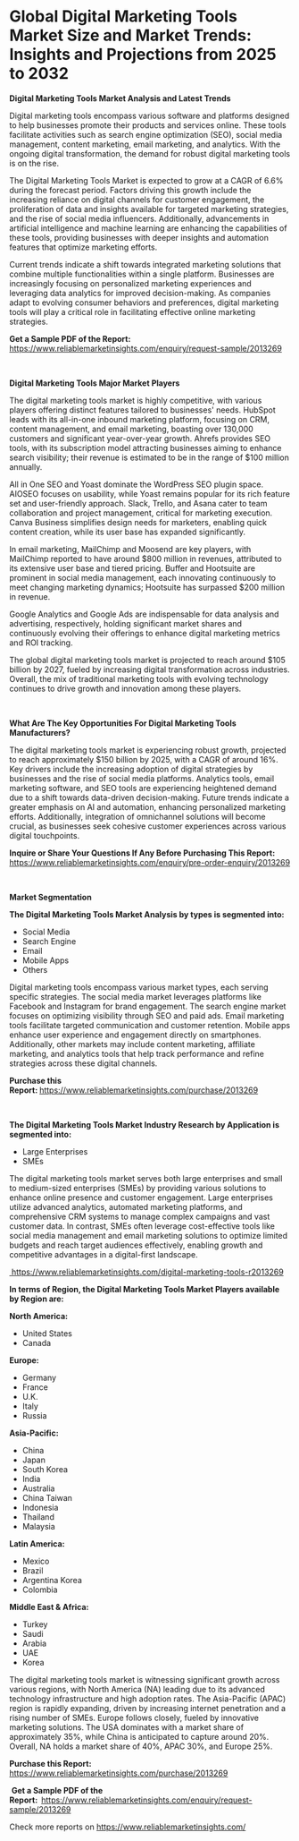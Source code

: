 <p><h1>Global Digital Marketing Tools Market Size and Market Trends: Insights and Projections from 2025 to 2032</h1></p><p><strong>Digital Marketing Tools Market Analysis and Latest Trends</strong></p>
<p><p>Digital marketing tools encompass various software and platforms designed to help businesses promote their products and services online. These tools facilitate activities such as search engine optimization (SEO), social media management, content marketing, email marketing, and analytics. With the ongoing digital transformation, the demand for robust digital marketing tools is on the rise.</p><p>The Digital Marketing Tools Market is expected to grow at a CAGR of 6.6% during the forecast period. Factors driving this growth include the increasing reliance on digital channels for customer engagement, the proliferation of data and insights available for targeted marketing strategies, and the rise of social media influencers. Additionally, advancements in artificial intelligence and machine learning are enhancing the capabilities of these tools, providing businesses with deeper insights and automation features that optimize marketing efforts.</p><p>Current trends indicate a shift towards integrated marketing solutions that combine multiple functionalities within a single platform. Businesses are increasingly focusing on personalized marketing experiences and leveraging data analytics for improved decision-making. As companies adapt to evolving consumer behaviors and preferences, digital marketing tools will play a critical role in facilitating effective online marketing strategies.</p></p>
<p><strong>Get a Sample PDF of the Report:&nbsp;</strong> <a href="https://www.reliablemarketinsights.com/enquiry/request-sample/2013269?utm_campaign=1937&utm_medium=2&utm_source=Github&utm_content=ia&utm_term=10032025&utm_id=digital-marketing-tools">https://www.reliablemarketinsights.com/enquiry/request-sample/2013269</a></p>
<p>&nbsp;</p>
<p><strong>Digital Marketing Tools Major Market Players</strong></p>
<p><p>The digital marketing tools market is highly competitive, with various players offering distinct features tailored to businesses' needs. HubSpot leads with its all-in-one inbound marketing platform, focusing on CRM, content management, and email marketing, boasting over 130,000 customers and significant year-over-year growth. Ahrefs provides SEO tools, with its subscription model attracting businesses aiming to enhance search visibility; their revenue is estimated to be in the range of $100 million annually.</p><p>All in One SEO and Yoast dominate the WordPress SEO plugin space. AIOSEO focuses on usability, while Yoast remains popular for its rich feature set and user-friendly approach. Slack, Trello, and Asana cater to team collaboration and project management, critical for marketing execution. Canva Business simplifies design needs for marketers, enabling quick content creation, while its user base has expanded significantly.</p><p>In email marketing, MailChimp and Moosend are key players, with MailChimp reported to have around $800 million in revenues, attributed to its extensive user base and tiered pricing. Buffer and Hootsuite are prominent in social media management, each innovating continuously to meet changing marketing dynamics; Hootsuite has surpassed $200 million in revenue.</p><p>Google Analytics and Google Ads are indispensable for data analysis and advertising, respectively, holding significant market shares and continuously evolving their offerings to enhance digital marketing metrics and ROI tracking.</p><p>The global digital marketing tools market is projected to reach around $105 billion by 2027, fueled by increasing digital transformation across industries. Overall, the mix of traditional marketing tools with evolving technology continues to drive growth and innovation among these players.</p></p>
<p>&nbsp;</p>
<p><strong>What Are The Key Opportunities For Digital Marketing Tools Manufacturers?</strong></p>
<p><p>The digital marketing tools market is experiencing robust growth, projected to reach approximately $150 billion by 2025, with a CAGR of around 16%. Key drivers include the increasing adoption of digital strategies by businesses and the rise of social media platforms. Analytics tools, email marketing software, and SEO tools are experiencing heightened demand due to a shift towards data-driven decision-making. Future trends indicate a greater emphasis on AI and automation, enhancing personalized marketing efforts. Additionally, integration of omnichannel solutions will become crucial, as businesses seek cohesive customer experiences across various digital touchpoints.</p></p>
<p><strong>Inquire or Share Your Questions If Any Before Purchasing This Report:</strong> <a href="https://www.reliablemarketinsights.com/enquiry/pre-order-enquiry/2013269?utm_campaign=1937&utm_medium=2&utm_source=Github&utm_content=ia&utm_term=10032025&utm_id=digital-marketing-tools">https://www.reliablemarketinsights.com/enquiry/pre-order-enquiry/2013269</a></p>
<p>&nbsp;</p>
<p><strong>Market Segmentation</strong></p>
<p><strong>The Digital Marketing Tools Market Analysis by types is segmented into:</strong></p>
<p><ul><li>Social Media</li><li>Search Engine</li><li>Email</li><li>Mobile Apps</li><li>Others</li></ul></p>
<p><p>Digital marketing tools encompass various market types, each serving specific strategies. The social media market leverages platforms like Facebook and Instagram for brand engagement. The search engine market focuses on optimizing visibility through SEO and paid ads. Email marketing tools facilitate targeted communication and customer retention. Mobile apps enhance user experience and engagement directly on smartphones. Additionally, other markets may include content marketing, affiliate marketing, and analytics tools that help track performance and refine strategies across these digital channels.</p></p>
<p><strong>Purchase this Report:&nbsp;</strong><a href="https://www.reliablemarketinsights.com/purchase/2013269?utm_campaign=1937&utm_medium=2&utm_source=Github&utm_content=ia&utm_term=10032025&utm_id=digital-marketing-tools">https://www.reliablemarketinsights.com/purchase/2013269</a></p>
<p>&nbsp;</p>
<p><strong>The Digital Marketing Tools Market Industry Research by Application is segmented into:</strong></p>
<p><ul><li>Large Enterprises</li><li>SMEs</li></ul></p>
<p><p>The digital marketing tools market serves both large enterprises and small to medium-sized enterprises (SMEs) by providing various solutions to enhance online presence and customer engagement. Large enterprises utilize advanced analytics, automated marketing platforms, and comprehensive CRM systems to manage complex campaigns and vast customer data. In contrast, SMEs often leverage cost-effective tools like social media management and email marketing solutions to optimize limited budgets and reach target audiences effectively, enabling growth and competitive advantages in a digital-first landscape.</p></p>
<p><a href="https://www.reliablemarketinsights.com/digital-marketing-tools-r2013269?utm_campaign=1937&utm_medium=2&utm_source=Github&utm_content=ia&utm_term=10032025&utm_id=digital-marketing-tools">&nbsp;https://www.reliablemarketinsights.com/digital-marketing-tools-r2013269</a></p>
<p><strong>In terms of Region, the Digital Marketing Tools Market Players available by Region are:</strong></p>
<p>
    <p> <strong> North America: </strong>
        <ul>
            <li>United States</li>
            <li>Canada</li>
        </ul>
        </p> 
    <p> <strong> Europe: </strong>
        <ul>
            <li>Germany</li>
            <li>France</li>
            <li>U.K.</li>
            <li>Italy</li>
            <li>Russia</li>
        </ul>
        </p> 
    <p> <strong> Asia-Pacific: </strong>
        <ul>
            <li>China</li>
            <li>Japan</li>
            <li>South Korea</li>
            <li>India</li>
            <li>Australia</li>
            <li>China Taiwan</li>
            <li>Indonesia</li>
            <li>Thailand</li>
            <li>Malaysia</li>
        </ul>
        </p> 
    <p> <strong> Latin America: </strong>
        <ul>
            <li>Mexico</li>
            <li>Brazil</li>
            <li>Argentina Korea</li>
            <li>Colombia</li>
        </ul>
        </p> 
    <p> <strong> Middle East & Africa: </strong>
        <ul>
            <li>Turkey</li>
            <li>Saudi</li>
            <li>Arabia</li>
            <li>UAE</li>
            <li>Korea</li>
        </ul>
    </p>
    </p>
<p><p>The digital marketing tools market is witnessing significant growth across various regions, with North America (NA) leading due to its advanced technology infrastructure and high adoption rates. The Asia-Pacific (APAC) region is rapidly expanding, driven by increasing internet penetration and a rising number of SMEs. Europe follows closely, fueled by innovative marketing solutions. The USA dominates with a market share of approximately 35%, while China is anticipated to capture around 20%. Overall, NA holds a market share of 40%, APAC 30%, and Europe 25%.</p></p>
<p><strong>Purchase this Report: </strong><a href="https://www.reliablemarketinsights.com/purchase/2013269?utm_campaign=1937&utm_medium=2&utm_source=Github&utm_content=ia&utm_term=10032025&utm_id=digital-marketing-tools">https://www.reliablemarketinsights.com/purchase/2013269</a></p>
<p>&nbsp;<strong>Get a Sample PDF of the Report:&nbsp;&nbsp;</strong><a href="https://www.reliablemarketinsights.com/enquiry/request-sample/2013269?utm_campaign=1937&utm_medium=2&utm_source=Github&utm_content=ia&utm_term=10032025&utm_id=digital-marketing-tools">https://www.reliablemarketinsights.com/enquiry/request-sample/2013269</a></p>
<p><strong></strong></p>
<p>Check more reports on <a href="https://www.reliablemarketinsights.com/?utm_campaign=1937&utm_medium=2&utm_source=Github&utm_content=ia&utm_term=10032025&utm_id=digital-marketing-tools">https://www.reliablemarketinsights.com/</a></p>